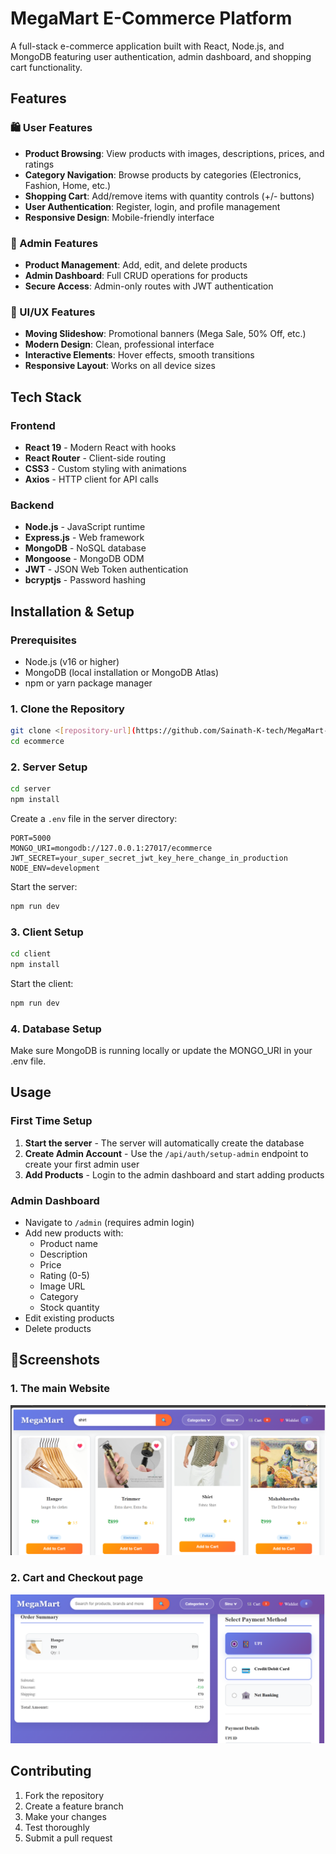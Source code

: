 # MegaMart E-Commerce Platform

A full-stack e-commerce application built with React, Node.js, and MongoDB featuring user authentication, admin dashboard, and shopping cart functionality.

## Features

### 🛍️ User Features
- **Product Browsing**: View products with images, descriptions, prices, and ratings
- **Category Navigation**: Browse products by categories (Electronics, Fashion, Home, etc.)
- **Shopping Cart**: Add/remove items with quantity controls (+/- buttons)
- **User Authentication**: Register, login, and profile management
- **Responsive Design**: Mobile-friendly interface

### 🔧 Admin Features
- **Product Management**: Add, edit, and delete products
- **Admin Dashboard**: Full CRUD operations for products
- **Secure Access**: Admin-only routes with JWT authentication

### 🎨 UI/UX Features
- **Moving Slideshow**: Promotional banners (Mega Sale, 50% Off, etc.)
- **Modern Design**: Clean, professional interface
- **Interactive Elements**: Hover effects, smooth transitions
- **Responsive Layout**: Works on all device sizes

## Tech Stack

### Frontend
- **React 19** - Modern React with hooks
- **React Router** - Client-side routing
- **CSS3** - Custom styling with animations
- **Axios** - HTTP client for API calls

### Backend
- **Node.js** - JavaScript runtime
- **Express.js** - Web framework
- **MongoDB** - NoSQL database
- **Mongoose** - MongoDB ODM
- **JWT** - JSON Web Token authentication
- **bcryptjs** - Password hashing

## Installation & Setup

### Prerequisites
- Node.js (v16 or higher)
- MongoDB (local installation or MongoDB Atlas)
- npm or yarn package manager

### 1. Clone the Repository
```bash
git clone <[repository-url](https://github.com/Sainath-K-tech/MegaMart-Ecommerce-)>
cd ecommerce
```

### 2. Server Setup
```bash
cd server
npm install
```

Create a `.env` file in the server directory:
```env
PORT=5000
MONGO_URI=mongodb://127.0.0.1:27017/ecommerce
JWT_SECRET=your_super_secret_jwt_key_here_change_in_production
NODE_ENV=development
```

Start the server:
```bash
npm run dev
```

### 3. Client Setup
```bash
cd client
npm install
```

Start the client:
```bash
npm run dev
```

### 4. Database Setup
Make sure MongoDB is running locally or update the MONGO_URI in your .env file.

## Usage

### First Time Setup
1. **Start the server** - The server will automatically create the database
2. **Create Admin Account** - Use the `/api/auth/setup-admin` endpoint to create your first admin user
3. **Add Products** - Login to the admin dashboard and start adding products

### Admin Dashboard
- Navigate to `/admin` (requires admin login)
- Add new products with:
  - Product name
  - Description
  - Price
  - Rating (0-5)
  - Image URL
  - Category
  - Stock quantity
- Edit existing products
- Delete products
  

## 📸Screenshots
### 1. The main Website
![image alt](https://github.com/Sainath-K-tech/MegaMart-Ecommerce-/blob/60877336e969350e40bcaa1b80a5ad6cd98e4ffe/Screenshot%202025-09-02%20161537.png)

### 2. Cart and Checkout page
![image alt](https://github.com/Sainath-K-tech/MegaMart-Ecommerce-/blob/60877336e969350e40bcaa1b80a5ad6cd98e4ffe/Screenshot%202025-09-02%20161711.png)

## Contributing

1. Fork the repository
2. Create a feature branch
3. Make your changes
4. Test thoroughly
5. Submit a pull request




